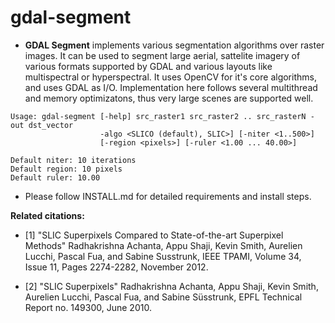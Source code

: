 # gdal-segment

 * **GDAL Segment** implements various segmentation algorithms over raster images. It can
be used to segment large aerial, sattelite imagery of various formats supported by GDAL and
various layouts like multispectral or hyperspectral. It uses OpenCV for it's core algorithms,
and uses GDAL as I/O. Implementation here follows several multithread and memory optimizatons,
thus very large scenes are supported well.

```
Usage: gdal-segment [-help] src_raster1 src_raster2 .. src_rasterN -out dst_vector
                    -algo <SLICO (default), SLIC>] [-niter <1..500>]
                    [-region <pixels>] [-ruler <1.00 ... 40.00>]

Default niter: 10 iterations
Default region: 10 pixels
Default ruler: 10.00
```

 * Please follow INSTALL.md for detailed requirements and install steps.

**Related citations:**

 * [1] "SLIC Superpixels Compared to State-of-the-art Superpixel Methods"
 Radhakrishna Achanta, Appu Shaji, Kevin Smith, Aurelien Lucchi, Pascal Fua,
 and Sabine Susstrunk, IEEE TPAMI, Volume 34, Issue 11, Pages 2274-2282,
 November 2012.

 * [2] "SLIC Superpixels" Radhakrishna Achanta, Appu Shaji, Kevin Smith,
 Aurelien Lucchi, Pascal Fua, and Sabine Süsstrunk, EPFL Technical
 Report no. 149300, June 2010.

